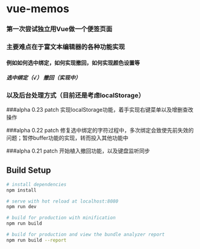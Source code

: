 # vue-memos
### 第一次尝试独立用Vue做一个便签页面
### 主要难点在于富文本编辑器的各种功能实现
#### 例如如何选中绑定，如何实现撤回，如何实现颜色设置等
##### 选中绑定（√） 撤回（实现中）
### 以及后台处理方式（目前还是考虑localStorage）

###alpha 0.23 patch
实现localStorage功能，着手实现右键菜单以及增删查改操作

###alpha 0.22 patch
修复选中绑定的字符过程中，多次绑定会致使先前失效的问题；暂停buffer功能的实现，转而投入其他功能中

###alpha 0.21 patch
开始植入撤回功能，以及键盘监听同步


## Build Setup

``` bash
# install dependencies
npm install

# serve with hot reload at localhost:8080
npm run dev

# build for production with minification
npm run build

# build for production and view the bundle analyzer report
npm run build --report
```
